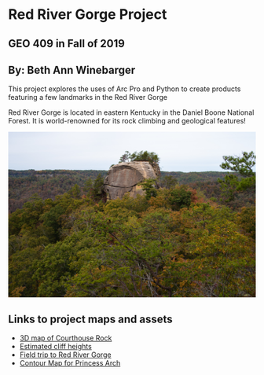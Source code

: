 # Red River Gorge Project 
## GEO 409 in Fall of 2019
## By: Beth Ann Winebarger

This project explores the uses of Arc Pro and Python to create products featuring a few landmarks in the Red River Gorge

Red River Gorge is located in eastern Kentucky in the Daniel Boone National Forest. It is world-renowned for its rock climbing and geological features!

![Image of Courthouse Rock](basemap/Images/fieldtrip_geo409_191025-3.jpg)


## Links to project maps and assets

* [3D map of Courthouse Rock](https://Winebarger.github.io/RRG2/3d)
* [Estimated cliff heights](Elevation/Lab7_300DPI.jpg)
* [Field trip to Red River Gorge](basemap/)
* [Contour Map for Princess Arch](https://Winebarger.github.io/RRG2/map-pa)





